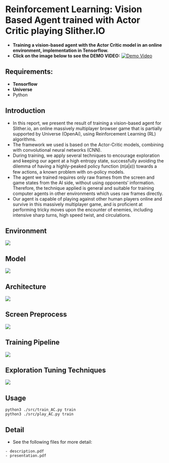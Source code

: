 # Reinforcement Learning: Vision Based Agent trained with Actor Critic playing Slither.IO
* **Training a vision-based agent with the Actor Critic model in an online environment, implementation in Tensorflow.**
* **Click on the image below to see the DEMO VIDEO:**
[![Demo Video](https://github.com/andi611/RL_actor_critic_slitherio_Tensorflow/blob/master/data/gameplay.png)](https://youtu.be/8iRD1w73fDo)


## Requirements: 
* **Tensorflow**
* **Universe**
* Python


## Introduction
* In this report, we present the result of training a vision-based agent for Slither.io, an online massively multiplayer browser game that is partially supported by Universe (OpenAi), using Reinforcement Learning (RL) algorithms.
* The framework we used is based on the Actor-Critic models, combining with convolutional neural networks (CNN). 
* During training, we apply several techniques to encourage exploration and keeping our agent at a high entropy state, successfully avoiding the dilemma of having a highly-peaked policy function (𝜋(𝑎|𝑠)) towards a few actions, a known problem with on-policy models. 
* The agent we trained requires only raw frames from the screen and game states from the AI side, without using opponents’ information. Therefore, the technique applied is general and suitable for training computer agents in other environments which uses raw frames directly. 
* Our agent is capable of playing against other human players online and survive in this massively multiplayer game, and is proficient at performing tricky moves upon the encounter of enemies, including intensive sharp turns, high speed twist, and circulations.


## Environment
![](https://github.com/andi611/RL_actor_critic_slitherio_Tensorflow/blob/master/data/Environment.png)

## Model
![](https://github.com/andi611/RL_actor_critic_slitherio_Tensorflow/blob/master/data/network_architechture.png)

## Architecture
![](https://github.com/andi611/RL_actor_critic_slitherio_Tensorflow/blob/master/data/network_parameters.png)

## Screen Preprocess
![](https://github.com/andi611/RL_actor_critic_slitherio_Tensorflow/blob/master/data/screen_processing.png)

## Training Pipeline
![](https://github.com/andi611/RL_actor_critic_slitherio_Tensorflow/blob/master/data/training_pipeline.png)

## Exploration Tuning Techniques
![](https://github.com/andi611/RL_actor_critic_slitherio_Tensorflow/blob/master/data/exploration_tuning.png)

## Usage
```
python3 ./src/train_AC.py train
python3 ./src/play_AC.py train
```

## Detail
* See the following files for more detail:
```
- description.pdf
- presentation.pdf
```